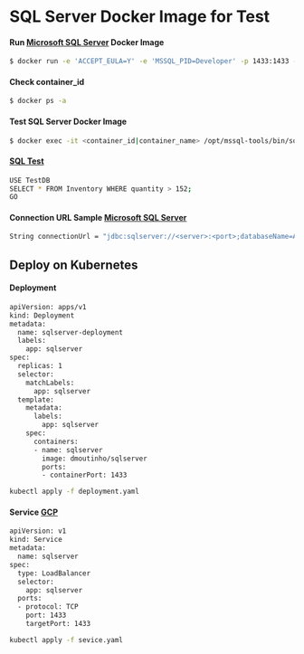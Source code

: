 # SQL Server Docker Image for Test

#### Run [Microsoft SQL Server](https://hub.docker.com/_/microsoft-mssql-server) Docker Image 

```sh
$ docker run -e 'ACCEPT_EULA=Y' -e 'MSSQL_PID=Developer' -p 1433:1433 -d dmoutinho/sqlserver
```
#### Check container_id

```sh
$ docker ps -a 
```

#### Test SQL Server Docker Image

```sh
$ docker exec -it <container_id|container_name> /opt/mssql-tools/bin/sqlcmd -S localhost -U sa -P Test@ndo 
```

#### [SQL Test](https://docs.microsoft.com/en-us/sql/linux/quickstart-install-connect-docker?view=sql-server-2017&pivots=cs1-bash)

```sh
USE TestDB
SELECT * FROM Inventory WHERE quantity > 152;
GO
```

#### Connection URL Sample [Microsoft SQL Server](https://docs.microsoft.com/en-us/sql/connect/jdbc/connection-url-sample?view=sql-server-2017)

```sh
String connectionUrl = "jdbc:sqlserver://<server>:<port>;databaseName=AdventureWorks;user=<user>;password=<password>";
```

## Deploy on Kubernetes

#### Deployment

```sh
apiVersion: apps/v1
kind: Deployment
metadata:
  name: sqlserver-deployment
  labels:
    app: sqlserver
spec:
  replicas: 1
  selector:
    matchLabels:
      app: sqlserver
  template:
    metadata:
      labels:
        app: sqlserver
    spec:
      containers:
      - name: sqlserver
        image: dmoutinho/sqlserver
        ports:
        - containerPort: 1433 
```

```sh
kubectl apply -f deployment.yaml
```

#### Service [GCP](https://cloud.google.com/kubernetes-engine/docs/how-to/exposing-apps)

```sh
apiVersion: v1
kind: Service
metadata:
  name: sqlserver
spec:
  type: LoadBalancer
  selector:
    app: sqlserver
  ports:
  - protocol: TCP
    port: 1433
    targetPort: 1433 
```

```sh
kubectl apply -f sevice.yaml
```
